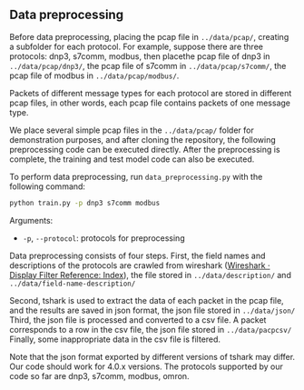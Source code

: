 ## Data preprocessing

Before data preprocessing, placing the pcap file in `../data/pcap/`, creating a subfolder for each protocol. For example, suppose there are three protocols: dnp3, s7comm, modbus, then placethe pcap file of dnp3 in `../data/pcap/dnp3/`, the pcap file of s7comm in `../data/pcap/s7comm/`, the pcap file of modbus in `../data/pcap/modbus/`.

Packets of different message types for each protocol are stored in different pcap files, in other words, each pcap file contains packets of one message type.

We place several simple pcap files in the `../data/pcap/` folder for demonstration purposes, and after cloning the repository, the following preprocessing code can be executed directly. After the preprocessing is complete, the training and test model code can also be executed.

To perform data preprocessing, run `data_preprocessing.py` with the following command:

```bash
python train.py -p dnp3 s7comm modbus
```

Arguments:

* `-p`, `--protocol`: protocols for preprocessing
  
  

Data preprocessing consists of four steps.
First, the field names and descriptions of the protocols are crawled from wireshark ([Wireshark · Display Filter Reference: Index](https://www.wireshark.org/docs/dfref/)), the file stored in `../data/description/` and `../data/field-name-description/`

Second, tshark is used to extract the data of each packet in the pcap file, and the results are saved in json format, the json file stored in `../data/json/`
Third, the json file is processed and converted to a csv file. A packet corresponds to a row in the csv file, the json file stored in `../data/pacpcsv/`
Finally, some inappropriate data in the csv file is filtered.



Note that the json format exported by different versions of tshark may differ. Our code should work for 4.0.x versions. The protocols supported by our code so far are dnp3, s7comm, modbus, omron.
